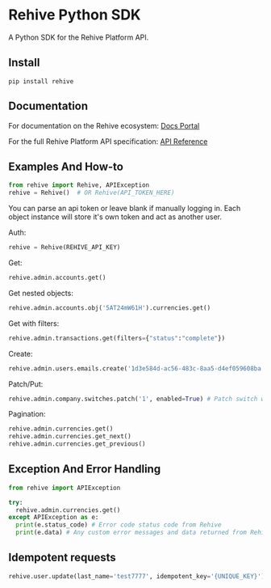 # Rehive Python SDK

A Python SDK for the Rehive Platform API.

## Install

```shell
pip install rehive
```

## Documentation

For documentation on the Rehive ecosystem: [Docs Portal](https://docs.rehive.com/)

For the full Rehive Platform API specification: [API Reference](https://docs.platform.rehive.com/)

## Examples And How-to

```python
from rehive import Rehive, APIException
rehive = Rehive()  # OR Rehive(API_TOKEN_HERE)
```
You can parse an api token or leave blank if manually logging in. Each object instance will store it's own token and act as another user.

Auth:

```python
rehive = Rehive(REHIVE_API_KEY)
```

Get:

```python
rehive.admin.accounts.get()
```

Get nested objects:

```python
rehive.admin.accounts.obj('5AT24mW61H').currencies.get()
```

Get with filters:

```python
rehive.admin.transactions.get(filters={"status":"complete"})
```

Create:

```python
rehive.admin.users.emails.create('1d3e584d-ac56-483c-8aa5-d4ef059608ba', 'connor+899@rehive.com', verified=True)
```

Patch/Put:

```python
rehive.admin.company.switches.patch('1', enabled=True) # Patch switch with identifier 1
```

Pagination:

```python
rehive.admin.currencies.get()
rehive.admin.currencies.get_next()
rehive.admin.currencies.get_previous()
```


## Exception And Error Handling

```python
from rehive import APIException

try:
  rehive.admin.currencies.get()
except APIException as e:
  print(e.status_code) # Error code status code from Rehive
  print(e.data) # Any custom error messages and data returned from Rehive
```

## Idempotent requests

```python
rehive.user.update(last_name='test7777', idempotent_key='{UNIQUE_KEY}')
```
